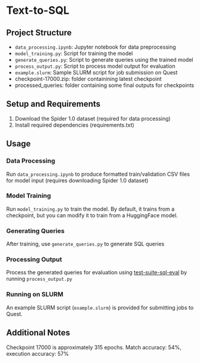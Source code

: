 # Text-to-SQL 

## Project Structure

- `data_processing.ipynb`: Jupyter notebook for data preprocessing
- `model_training.py`: Script for training the model
- `generate_queries.py`: Script to generate queries using the trained model
- `process_output.py`: Script to process model output for evaluation
- `example.slurm`: Sample SLURM script for job submission on Quest
- checkpoint-17000.zip: folder containining latest checkpoint 
- processed_queries: folder containing some final outputs for checkpoints

## Setup and Requirements

1. Download the Spider 1.0 dataset (required for data processing)
2. Install required dependencies (requirements.txt)

## Usage

### Data Processing

Run `data_processing.ipynb` to produce formatted train/validation CSV files for model input (requires downloading Spider 1.0 dataset)

### Model Training

Run `model_training.py` to train the model. By default, it trains from a checkpoint, but you can modify it to train from a HuggingFace model.

### Generating Queries

After training, use `generate_queries.py` to generate SQL queries

### Processing Output

Process the generated queries for evaluation using [test-suite-sql-eval](https://github.com/taoyds/test-suite-sql-eval) by running `process_output.py` 

### Running on SLURM

An example SLURM script (`example.slurm`) is provided for submitting jobs to Quest.

## Additional Notes

Checkpoint 17000 is approximately 315 epochs. Match accuracy: 54%, execution accuracy: 57%

